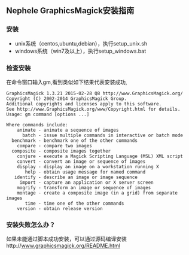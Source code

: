 ## Nephele GraphicsMagick安装指南


### 安装
* unix系统（centos,ubuntu,debian），执行setup_unix.sh
* windows系统（win7及以上），执行setup_windows.bat

### 检查安装
 在命令窗口输入gm,看到类似如下结果代表安装成功,
```
GraphicsMagick 1.3.21 2015-02-28 Q8 http://www.GraphicsMagick.org/
Copyright (C) 2002-2014 GraphicsMagick Group.
Additional copyrights and licenses apply to this software.
See http://www.GraphicsMagick.org/www/Copyright.html for details.
Usage: gm command [options ...]

Where commands include: 
    animate - animate a sequence of images
      batch - issue multiple commands in interactive or batch mode
  benchmark - benchmark one of the other commands
    compare - compare two images
  composite - composite images together
    conjure - execute a Magick Scripting Language (MSL) XML script
    convert - convert an image or sequence of images
    display - display an image on a workstation running X
       help - obtain usage message for named command
   identify - describe an image or image sequence
     import - capture an application or X server screen
    mogrify - transform an image or sequence of images
    montage - create a composite image (in a grid) from separate images
       time - time one of the other commands
    version - obtain release version
```

 ### 安装失败怎么办？
 如果未能通过脚本成功安装，可以通过源码编译安装http://www.graphicsmagick.org/README.html
